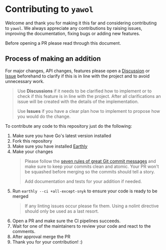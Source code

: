 # Contributing to `yawol`

Welcome and thank you for making it this far and considering contributing to `yawol`.
We always appreciate any contributions by raising issues, improving the documentation, fixing bugs or adding new features.

Before opening a PR please read through this document.

## Process of making an addition

For major changes, API changes, features please open a [Discussion](https://github.com/stackitcloud/yawol/discussions) or [Issue](https://github.com/stackitcloud/yawol/issues) beforehand to clarify if this is in line with the project and to avoid unnecessary work.

> Use **Discussions** if it needs to be clarified how to implement or to check if this feature is in line with the project. After all clarifications an issue will be created with the details of the implementation.
>
> Use **Issues** if you have a clear plan how to implement to propose how you would do the change.


To contribute any code to this repository just do the following:

1. Make sure you have Go's latest version installed
2. Fork this repository
3. Make sure you have installed [Earthly](https://github.com/earthly/earthly)
4. Make your changes
   > Please follow the [seven rules of great Git commit messages](https://chris.beams.io/posts/git-commit/#seven-rules)
   > and make sure to keep your commits clean and atomic.
   > Your PR won't be squashed before merging so the commits should tell a story.
   >
   > Add documentation and tests for your addition if needed.
5. Run `earthly --ci +all-except-snyk` to ensure your code is ready to be merged
   > If any linting issues occur please fix them.
   > Using a nolint directive should only be used as a last resort.
6. Open a PR and make sure the CI pipelines succeeds.
7. Wait for one of the maintainers to review your code and react to the comments.
8. After approval merge the PR
9. Thank you for your contribution! :)
